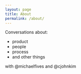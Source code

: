 ```yaml
---
layout: page
title: About
permalink: /about/
---
```


Conversations about:

- product
- people
- process
- and other things

with @michaelfives and @cjohnkim